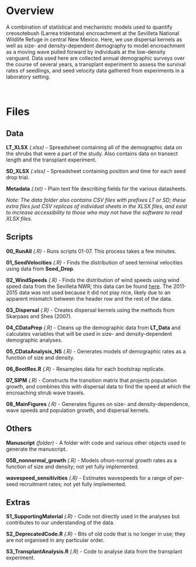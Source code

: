 # Overview

A combination of statistical and mechanistic models used to quantify creosotebush (Larrea tridentata) encroachment at the Sevilleta National Wildlife Refuge in central New Mexico. Here, we use dispersal kernels as well as size- and density-dependent demography to model encroachment as a moving wave pulled forward by individuals at the low-density vanguard. Data used here are collected annual demographic surveys over the course of several years, a transplant experiment to assess the survival rates of seedlings, and seed velocity data gathered from experiments in a laboratory setting.

<br/>

# Files

## Data

**LT_XLSX** *(.xlsx)* - Spreadsheet containing all of the demographic data on the shrubs that were a part of the study. Also contains data on transect length and the transplant experiment.

**SD_XLSX** *(.xlsx)* - Spreadsheet containing position and time for each seed drop trial.

**Metadata** *(.txt)* - Plain text file describing fields for the various datasheets.

*Note: The data folder also contains CSV files with prefixes LT or SD; these extra files just CSV replicas of individual sheets in the XLSX files, and exist to increase accessibility to those who may not have the software to read XLSX files.*

## Scripts

**00_RunAll** *(.R)* - Runs scripts 01-07. This process takes a few minutes.

**01_SeedVelocities** *(.R)* - Finds the distribution of seed terminal velocities using data from **Seed_Drop**.

**02_WindSpeeds** *(.R)* - Finds the distribution of wind speeds using wind speed data from the Sevilleta NWR; this data can be found [here](http://sevlter.unm.edu/content/meteorology-data-sevilleta-national-wildlife-refuge-new-mexico-1988-present). The 2011-2015 data was not used because it did not play nice, likely due to an apparent mismatch between the header row and the rest of the data.

**03_Dispersal** *(.R)* - Creates dispersal kernels using the methods from Skarpaas and Shea (2007).

**04_CDataPrep** *(.R)* - Cleans up the demographic data from **LT_Data** and calculates variables that will be used in size- and density-dependent demographic analyses.

**05_CDataAnalysis_NS** *(.R)* - Generates models of demographic rates as a function of size and density.

**06_BootRes.R** *(.R)* - Resamples data for each bootstrap replicate.

**07_SIPM** *(.R)* - Constructs the transition matrix that projects population growth, and combines this with dispersal data to find the speed at which the encroaching shrub wave travels.

**08_MainFigures** *(.R)* - Generates figures on size- and density-dependence, wave speeds and population growth, and dispersal kernels.

## Others

**Manuscript** *(folder)* - A folder with code and various other objects used to generate the manuscript.

**05B_nonnormal_growth** *(.R)* - Models ofnon-normal growth rates as a function of size and density; not yet fully implemented.

**wavespeed_sensitivities** *(.R)* - Estimates wavespeeds for a range of per-seed recruitment rates; not yet fully implemented.

## Extras

**S1_SupportingMaterial** *(.R)* - Code not directly used in the analyses but contributes to our understanding of the data.

**S2_DeprecatedCode.R** *(.R)* - Bits of old code that is no longer in use; they are not organised in any particular order.

**S3_TransplantAnalysis.R** *(.R)* - Code to analyse data from the transplant experiment.
